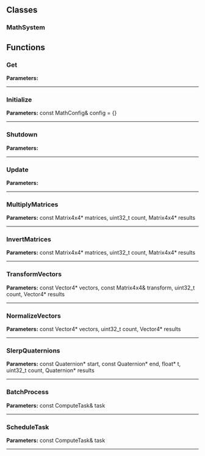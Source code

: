 
## Classes

### MathSystem




## Functions

### Get



**Parameters:** 

---

### Initialize



**Parameters:** const MathConfig& config = {}

---

### Shutdown



**Parameters:** 

---

### Update



**Parameters:** 

---

### MultiplyMatrices



**Parameters:** const Matrix4x4* matrices, uint32_t count, Matrix4x4* results

---

### InvertMatrices



**Parameters:** const Matrix4x4* matrices, uint32_t count, Matrix4x4* results

---

### TransformVectors



**Parameters:** const Vector4* vectors, const Matrix4x4& transform, 
                         uint32_t count, Vector4* results

---

### NormalizeVectors



**Parameters:** const Vector4* vectors, uint32_t count, Vector4* results

---

### SlerpQuaternions



**Parameters:** const Quaternion* start, const Quaternion* end, 
                         float* t, uint32_t count, Quaternion* results

---

### BatchProcess



**Parameters:** const ComputeTask& task

---

### ScheduleTask



**Parameters:** const ComputeTask& task

---
